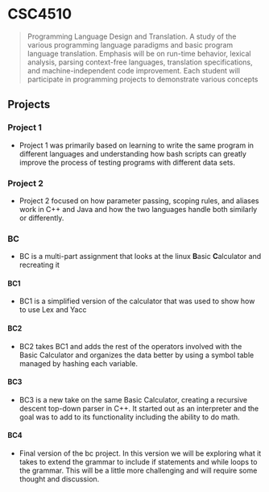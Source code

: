 # CSC4510
>Programming Language Design and Translation. A study of the various programming language paradigms and basic program language translation. Emphasis will be on run-time behavior, lexical analysis, parsing context-free languages, translation specifications, and machine-independent code improvement. Each student will participate in programming projects to demonstrate various concepts

## Projects

### Project 1
* Project 1 was primarily based on learning to write the same program in different languages and understanding how bash scripts can greatly improve the process of testing programs with different data sets. 

### Project 2
* Project 2 focused on how parameter passing, scoping rules, and aliases work in C++ and Java and how the two languages handle both similarly or differently.  

### BC
* BC is a multi-part assignment that looks at the linux **B**asic **C**alculator and recreating it

#### BC1
* BC1 is a simplified version of the calculator that was used to show how to use Lex and Yacc 

#### BC2
* BC2 takes BC1 and adds the rest of the operators involved with the Basic Calculator and organizes the data better by using a symbol table managed by hashing each variable.

#### BC3
* BC3 is a new take on the same Basic Calculator, creating a recursive descent top-down parser in C++. It started out as an interpreter and the goal was to add to its functionality including the ability to do math.   

#### BC4
* Final version of the bc project.  In this version we will be exploring what it takes to extend the grammar to include if statements and while loops to the grammar.  This will be a little more challenging and will require some thought and discussion.   
